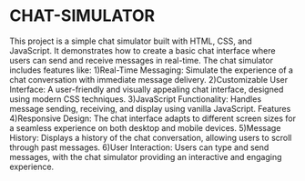 # CHAT-SIMULATOR
This project is a simple chat simulator built with HTML, CSS, and JavaScript. It demonstrates how to create a basic chat interface where users can send and receive messages in real-time. 
The chat simulator includes features like:
1)Real-Time Messaging: Simulate the experience of a chat conversation with immediate message delivery.
2)Customizable User Interface: A user-friendly and visually appealing chat interface, designed using modern CSS techniques.
3)JavaScript Functionality: Handles message sending, receiving, and display using vanilla JavaScript.
Features
4)Responsive Design: The chat interface adapts to different screen sizes for a seamless experience on both desktop and mobile devices.
5)Message History: Displays a history of the chat conversation, allowing users to scroll through past messages.
6)User Interaction: Users can type and send messages, with the chat simulator providing an interactive and engaging experience.
